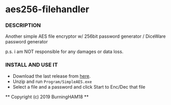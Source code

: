 # aes256-filehandler

### DESCRIPTION 

Another simple AES file encryptor w/ 256bit password generator / DiceWare password generator

p.s. i am NOT responsible for any damages or data loss.

### INSTALL AND USE IT

- Download the last release from [here](https://github.com/BurningHAM18/aes256-filehandler).
- Unzip and run 
`
Program/SimpleAES.exe
`
- Select a file and a password and click Start to Enc/Dec that file

** Copyright (c) 2019 BurningHAM18  **
